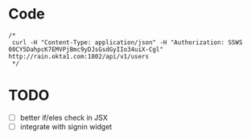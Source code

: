 # Code

``` shell
/*
 curl -H "Content-Type: application/json" -H "Authorization: SSWS 00CY5DahpcK7EMVPjBmc9yDJsGsdGyIIo34uiX-Cgl" http://rain.okta1.com:1802/api/v1/users
 */

```

# TODO

- [ ] better if/eles check in JSX
- [ ] integrate with signin widget
